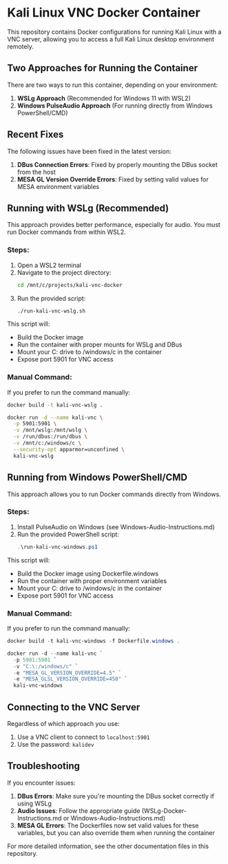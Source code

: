 # Kali Linux VNC Docker Container

This repository contains Docker configurations for running Kali Linux with a VNC server, allowing you to access a full Kali Linux desktop environment remotely.

## Two Approaches for Running the Container

There are two ways to run this container, depending on your environment:

1. **WSLg Approach** (Recommended for Windows 11 with WSL2)
2. **Windows PulseAudio Approach** (For running directly from Windows PowerShell/CMD)

## Recent Fixes

The following issues have been fixed in the latest version:

1. **DBus Connection Errors**: Fixed by properly mounting the DBus socket from the host
2. **MESA GL Version Override Errors**: Fixed by setting valid values for MESA environment variables

## Running with WSLg (Recommended)

This approach provides better performance, especially for audio. You must run Docker commands from within WSL2.

### Steps:

1. Open a WSL2 terminal
2. Navigate to the project directory:
   ```bash
   cd /mnt/c/projects/kali-vnc-docker
   ```
3. Run the provided script:
   ```bash
   ./run-kali-vnc-wslg.sh
   ```

This script will:
- Build the Docker image
- Run the container with proper mounts for WSLg and DBus
- Mount your C: drive to /windows/c in the container
- Expose port 5901 for VNC access

### Manual Command:

If you prefer to run the command manually:

```bash
docker build -t kali-vnc-wslg .

docker run -d --name kali-vnc \
  -p 5901:5901 \
  -v /mnt/wslg:/mnt/wslg \
  -v /run/dbus:/run/dbus \
  -v /mnt/c:/windows/c \
  --security-opt apparmor=unconfined \
  kali-vnc-wslg
```

## Running from Windows PowerShell/CMD

This approach allows you to run Docker commands directly from Windows.

### Steps:

1. Install PulseAudio on Windows (see Windows-Audio-Instructions.md)
2. Run the provided PowerShell script:
   ```powershell
   .\run-kali-vnc-windows.ps1
   ```

This script will:
- Build the Docker image using Dockerfile.windows
- Run the container with proper environment variables
- Mount your C: drive to /windows/c in the container
- Expose port 5901 for VNC access

### Manual Command:

If you prefer to run the command manually:

```powershell
docker build -t kali-vnc-windows -f Dockerfile.windows .

docker run -d --name kali-vnc `
  -p 5901:5901 `
  -v "C:\:/windows/c" `
  -e "MESA_GL_VERSION_OVERRIDE=4.5" `
  -e "MESA_GLSL_VERSION_OVERRIDE=450" `
  kali-vnc-windows
```

## Connecting to the VNC Server

Regardless of which approach you use:

1. Use a VNC client to connect to `localhost:5901`
2. Use the password: `kalidev`

## Troubleshooting

If you encounter issues:

1. **DBus Errors**: Make sure you're mounting the DBus socket correctly if using WSLg
2. **Audio Issues**: Follow the appropriate guide (WSLg-Docker-Instructions.md or Windows-Audio-Instructions.md)
3. **MESA GL Errors**: The Dockerfiles now set valid values for these variables, but you can also override them when running the container

For more detailed information, see the other documentation files in this repository.
